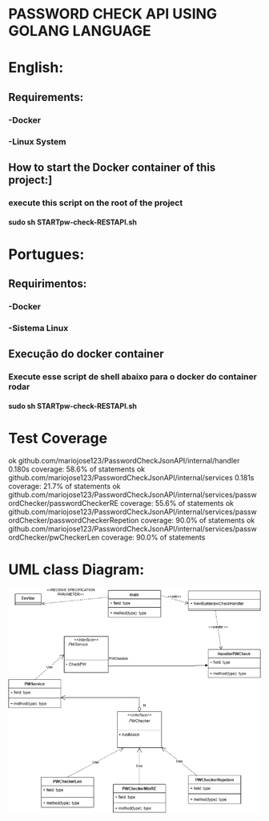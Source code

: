 # PASSWORD CHECK API USING GOLANG LANGUAGE

# English:
## Requirements:
### -Docker
### -Linux System

## How to start the Docker container of this project:]
### execute this script on the root of the project
#### sudo sh STARTpw-check-RESTAPI.sh




# Portugues:
## Requirimentos:
### -Docker
### -Sistema Linux


## Execução do docker container
### Execute esse script de shell abaixo para o docker do container rodar
#### sudo sh STARTpw-check-RESTAPI.sh

# Test Coverage

ok      github.com/mariojose123/PasswordCheckJsonAPI/internal/handler   0.180s  coverage: 58.6% of statements
ok      github.com/mariojose123/PasswordCheckJsonAPI/internal/services  0.181s  coverage: 21.7% of statements
ok      github.com/mariojose123/PasswordCheckJsonAPI/internal/services/passwordChecker/passwordCheckerRE           coverage: 55.6% of statements
ok      github.com/mariojose123/PasswordCheckJsonAPI/internal/services/passwordChecker/passwordCheckerRepetion         coverage: 90.0% of statements
ok      github.com/mariojose123/PasswordCheckJsonAPI/internal/services/passwordChecker/pwCheckerLen             coverage: 90.0% of statements
# UML class Diagram:
![UML class Diagram](/readme-assets/UMCLASSDIAGRAM.png)